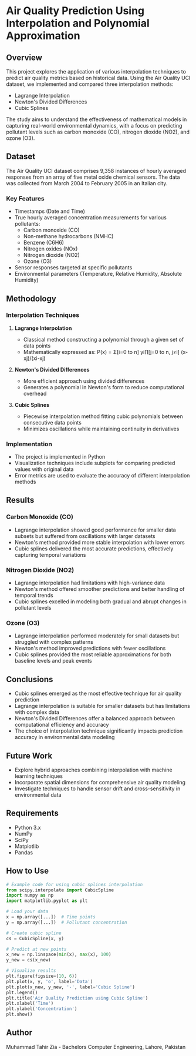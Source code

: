 # Air Quality Prediction Using Interpolation and Polynomial Approximation

## Overview
This project explores the application of various interpolation techniques to predict air quality metrics based on historical data. Using the Air Quality UCI dataset, we implemented and compared three interpolation methods:
- Lagrange Interpolation
- Newton's Divided Differences
- Cubic Splines

The study aims to understand the effectiveness of mathematical models in capturing real-world environmental dynamics, with a focus on predicting pollutant levels such as carbon monoxide (CO), nitrogen dioxide (NO2), and ozone (O3).

## Dataset
The Air Quality UCI dataset comprises 9,358 instances of hourly averaged responses from an array of five metal oxide chemical sensors. The data was collected from March 2004 to February 2005 in an Italian city.

### Key Features
- Timestamps (Date and Time)
- True hourly averaged concentration measurements for various pollutants:
  - Carbon monoxide (CO)
  - Non-methane hydrocarbons (NMHC)
  - Benzene (C6H6)
  - Nitrogen oxides (NOx)
  - Nitrogen dioxide (NO2)
  - Ozone (O3)
- Sensor responses targeted at specific pollutants
- Environmental parameters (Temperature, Relative Humidity, Absolute Humidity)

## Methodology
### Interpolation Techniques
1. **Lagrange Interpolation**
   - Classical method constructing a polynomial through a given set of data points
   - Mathematically expressed as: P(x) = Σ[i=0 to n] yi∏[j=0 to n, j≠i] (x-xj)/(xi-xj)

2. **Newton's Divided Differences**
   - More efficient approach using divided differences
   - Generates a polynomial in Newton's form to reduce computational overhead

3. **Cubic Splines**
   - Piecewise interpolation method fitting cubic polynomials between consecutive data points
   - Minimizes oscillations while maintaining continuity in derivatives

### Implementation
- The project is implemented in Python
- Visualization techniques include subplots for comparing predicted values with original data
- Error metrics are used to evaluate the accuracy of different interpolation methods

## Results

### Carbon Monoxide (CO)
- Lagrange interpolation showed good performance for smaller data subsets but suffered from oscillations with larger datasets
- Newton's method provided more stable interpolation with lower errors
- Cubic splines delivered the most accurate predictions, effectively capturing temporal variations

### Nitrogen Dioxide (NO2)
- Lagrange interpolation had limitations with high-variance data
- Newton's method offered smoother predictions and better handling of temporal trends
- Cubic splines excelled in modeling both gradual and abrupt changes in pollutant levels

### Ozone (O3)
- Lagrange interpolation performed moderately for small datasets but struggled with complex patterns
- Newton's method improved predictions with fewer oscillations
- Cubic splines provided the most reliable approximations for both baseline levels and peak events

## Conclusions
- Cubic splines emerged as the most effective technique for air quality prediction
- Lagrange interpolation is suitable for smaller datasets but has limitations with complex data
- Newton's Divided Differences offer a balanced approach between computational efficiency and accuracy
- The choice of interpolation technique significantly impacts prediction accuracy in environmental data modeling

## Future Work
- Explore hybrid approaches combining interpolation with machine learning techniques
- Incorporate spatial dimensions for comprehensive air quality modeling
- Investigate techniques to handle sensor drift and cross-sensitivity in environmental data

## Requirements
- Python 3.x
- NumPy
- SciPy
- Matplotlib
- Pandas

## How to Use
```python
# Example code for using cubic splines interpolation
from scipy.interpolate import CubicSpline
import numpy as np
import matplotlib.pyplot as plt

# Load your data
x = np.array([...])  # Time points
y = np.array([...])  # Pollutant concentration

# Create cubic spline
cs = CubicSpline(x, y)

# Predict at new points
x_new = np.linspace(min(x), max(x), 100)
y_new = cs(x_new)

# Visualize results
plt.figure(figsize=(10, 6))
plt.plot(x, y, 'o', label='Data')
plt.plot(x_new, y_new, '-', label='Cubic Spline')
plt.legend()
plt.title('Air Quality Prediction using Cubic Spline')
plt.xlabel('Time')
plt.ylabel('Concentration')
plt.show()
```

## Author
Muhammad Tahir Zia - Bachelors Computer Engineering, Lahore, Pakistan
